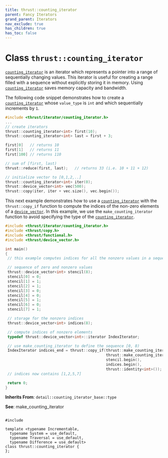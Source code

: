 ```yaml
---
title: thrust::counting_iterator
parent: Fancy Iterators
grand_parent: Iterators
nav_exclude: true
has_children: true
has_toc: false
---
```


# Class `thrust::counting_iterator`

<code><a href="{{ site.baseurl }}/api/classes/classthrust_1_1counting__iterator.html">counting&#95;iterator</a></code> is an iterator which represents a pointer into a range of sequentially changing values. This iterator is useful for creating a range filled with a sequence without explicitly storing it in memory. Using <code><a href="{{ site.baseurl }}/api/classes/classthrust_1_1counting__iterator.html">counting&#95;iterator</a></code> saves memory capacity and bandwidth.

The following code snippet demonstrates how to create a <code><a href="{{ site.baseurl }}/api/classes/classthrust_1_1counting__iterator.html">counting&#95;iterator</a></code> whose <code>value&#95;type</code> is <code>int</code> and which sequentially increments by <code>1</code>.



```cpp
#include <thrust/iterator/counting_iterator.h>
...
// create iterators
thrust::counting_iterator<int> first(10);
thrust::counting_iterator<int> last = first + 3;

first[0]   // returns 10
first[1]   // returns 11
first[100] // returns 110

// sum of [first, last)
thrust::reduce(first, last);   // returns 33 (i.e. 10 + 11 + 12)

// initialize vector to [0,1,2,..]
thrust::counting_iterator<int> iter(0);
thrust::device_vector<int> vec(500);
thrust::copy(iter, iter + vec.size(), vec.begin());
```

This next example demonstrates how to use a <code><a href="{{ site.baseurl }}/api/classes/classthrust_1_1counting__iterator.html">counting&#95;iterator</a></code> with the <code>thrust::copy&#95;if</code> function to compute the indices of the non-zero elements of a <code><a href="{{ site.baseurl }}/api/classes/classthrust_1_1device__vector.html">device&#95;vector</a></code>. In this example, we use the <code>make&#95;counting&#95;iterator</code> function to avoid specifying the type of the <code><a href="{{ site.baseurl }}/api/classes/classthrust_1_1counting__iterator.html">counting&#95;iterator</a></code>.



```cpp
#include <thrust/iterator/counting_iterator.h>
#include <thrust/copy.h>
#include <thrust/functional.h>
#include <thrust/device_vector.h>

int main()
{
 // this example computes indices for all the nonzero values in a sequence

 // sequence of zero and nonzero values
 thrust::device_vector<int> stencil(8);
 stencil[0] = 0;
 stencil[1] = 1;
 stencil[2] = 1;
 stencil[3] = 0;
 stencil[4] = 0;
 stencil[5] = 1;
 stencil[6] = 0;
 stencil[7] = 1;

 // storage for the nonzero indices
 thrust::device_vector<int> indices(8);

 // compute indices of nonzero elements
 typedef thrust::device_vector<int>::iterator IndexIterator;

 // use make_counting_iterator to define the sequence [0, 8)
 IndexIterator indices_end = thrust::copy_if(thrust::make_counting_iterator(0),
                                             thrust::make_counting_iterator(8),
                                             stencil.begin(),
                                             indices.begin(),
                                             thrust::identity<int>());
 // indices now contains [1,2,5,7]

 return 0;
}
```

**Inherits From**:
`detail::counting_iterator_base::type`

**See**:
make_counting_iterator 

<code class="doxybook">
<span>#include <thrust/iterator/counting_iterator.h></span><br>
<span>template &lt;typename Incrementable,</span>
<span>&nbsp;&nbsp;typename System = use&#95;default,</span>
<span>&nbsp;&nbsp;typename Traversal = use&#95;default,</span>
<span>&nbsp;&nbsp;typename Difference = use&#95;default&gt;</span>
<span>class thrust::counting&#95;iterator {</span>
<span>};</span>
</code>

